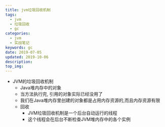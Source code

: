 ```yaml
---
title: jvm垃圾回收机制
tags:
  - jvm
  - 垃圾回收
  - gc
categories:
  - jvm
  - 实战笔记
keywords: gc
date: 2019-07-05
updated: 2019-10-06
description: 
top_img:
---
```




- JVM的垃圾回收机制
	- Java堆内存中的对象
    - 当方法执行完, 引用的对象实际已经没用了
    - 我们在Java堆内存里创建的对象都是占用内存资源的,而且内存资源有限
  - 回收
    - JVM垃圾回收机制是一个后台自动运行的线程
    - 这个线程会在后台不断检查JVM堆内存中的各个实例

